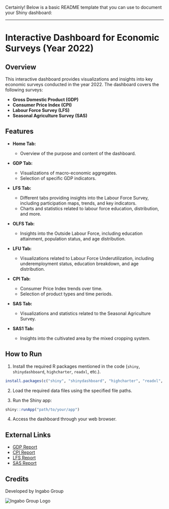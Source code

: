 Certainly! Below is a basic README template that you can use to document your Shiny dashboard:

---

# Interactive Dashboard for Economic Surveys (Year 2022)

## Overview

This interactive dashboard provides visualizations and insights into key economic surveys conducted in the year 2022. The dashboard covers the following surveys:

- **Gross Domestic Product (GDP)**
- **Consumer Price Index (CPI)**
- **Labour Force Survey (LFS)**
- **Seasonal Agriculture Survey (SAS)**

## Features

- **Home Tab:**
  - Overview of the purpose and content of the dashboard.

- **GDP Tab:**
  - Visualizations of macro-economic aggregates.
  - Selection of specific GDP indicators.

- **LFS Tab:**
  - Different tabs providing insights into the Labour Force Survey, including participation maps, trends, and key indicators.
  - Charts and statistics related to labour force education, distribution, and more.

- **OLFS Tab:**
  - Insights into the Outside Labour Force, including education attainment, population status, and age distribution.

- **LFU Tab:**
  - Visualizations related to Labour Force Underutilization, including underemployment status, education breakdown, and age distribution.

- **CPI Tab:**
  - Consumer Price Index trends over time.
  - Selection of product types and time periods.

- **SAS Tab:**
  - Visualizations and statistics related to the Seasonal Agriculture Survey.

- **SAS1 Tab:**
  - Insights into the cultivated area by the mixed cropping system.

## How to Run

1. Install the required R packages mentioned in the code (`shiny`, `shinydashboard`, `highcharter`, `readxl`, etc.).

```R
install.packages(c("shiny", "shinydashboard", "highcharter", "readxl", ...))
```

2. Load the required data files using the specified file paths.

3. Run the Shiny app:

```R
shiny::runApp("path/to/your/app")
```

4. Access the dashboard through your web browser.

## External Links

- [GDP Report](https://www.statistics.gov.rw/publication/1914)
- [CPI Report](https://www.statistics.gov.rw/publication/1873)
- [LFS Report](https://www.statistics.gov.rw/publication/1919)
- [SAS Report](https://www.statistics.gov.rw/publication/1914)

## Credits

Developed by Ingabo Group

![Ingabo Group Logo](ingabo.png)
